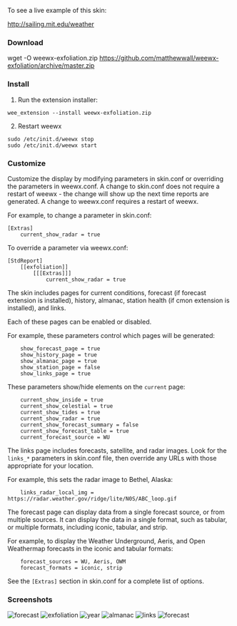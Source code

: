 To see a live example of this skin:

http://sailing.mit.edu/weather

### Download

wget -O weewx-exfoliation.zip https://github.com/matthewwall/weewx-exfoliation/archive/master.zip

### Install

1.  Run the extension installer:

```
wee_extension --install weewx-exfoliation.zip
```

2.  Restart weewx

```
sudo /etc/init.d/weewx stop
sudo /etc/init.d/weewx start
```

### Customize

Customize the display by modifying parameters in skin.conf or overriding the parameters in weewx.conf.  A change to skin.conf does not require a restart of weewx - the change will show up the next time reports are generated.  A change to weewx.conf requires a restart of weewx.

For example, to change a parameter in skin.conf:
```
[Extras]
    current_show_radar = true
```
To override a parameter via weewx.conf:
```
[StdReport]
    [[exfoliation]]
        [[[Extras]]]
            current_show_radar = true
```

The skin includes pages for current conditions, forecast (if forecast extension is installed), history, almanac, station health (if cmon extension is installed), and links.

Each of these pages can be enabled or disabled.

For example, these parameters control which pages will be generated:
```                               
    show_forecast_page = true
    show_history_page = true
    show_almanac_page = true
    show_station_page = false
    show_links_page = true
```

These parameters show/hide elements on the `current` page:
```
    current_show_inside = true
    current_show_celestial = true
    current_show_tides = true
    current_show_radar = true
    current_show_forecast_summary = false
    current_show_forecast_table = true     
    current_forecast_source = WU
```

The links page includes forecasts, satellite, and radar images.  Look for the `links_*` parameters in skin.conf file, then override any URLs with those appropriate for your location.

For example, this sets the radar image to Bethel, Alaska:
```
    links_radar_local_img = https://radar.weather.gov/ridge/lite/N0S/ABC_loop.gif
```

The forecast page can display data from a single forecast source, or from multiple sources.  It can display the data in a single format, such as tabular, or multiple formats, including iconic, tabular, and strip.

For example, to display the Weather Underground, Aeris, and Open Weathermap forecasts in the iconic and tabular formats:
```
    forecast_sources = WU, Aeris, OWM
    forecast_formats = iconic, strip
```

See the `[Extras]` section in skin.conf for a complete list of options.

### Screenshots
![forecast](http://lancet.mit.edu/mwall/projects/weather/exfoliation-for-weewx-0.13/current-with-forecast.png )
![exfoliation](http://lancet.mit.edu/mwall/projects/weather/exfoliation-for-weewx-0.13/day.png)
![year](http://lancet.mit.edu/mwall/projects/weather/exfoliation-for-weewx-0.13/year.png)
![almanac](http://lancet.mit.edu/mwall/projects/weather/exfoliation-for-weewx-0.13/almanac.png )
![links](http://lancet.mit.edu/mwall/projects/weather/exfoliation-for-weewx-0.13/links.png )
![forecast](http://lancet.mit.edu/mwall/projects/weather/exfoliation-for-weewx-0.13/forecast.png )

